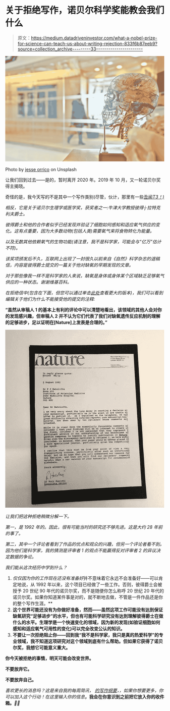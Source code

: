# 关于拒绝写作，诺贝尔科学奖能教会我们什么

> 原文：<https://medium.datadriveninvestor.com/what-a-nobel-prize-for-science-can-teach-us-about-writing-rejection-833f6b87eeb9?source=collection_archive---------33----------------------->

![](img/0feac30a4e9b3a1d8ae1fed7d77ba8df.png)

Photo by [jesse orrico](https://unsplash.com/@jessedo81?utm_source=unsplash&utm_medium=referral&utm_content=creditCopyText) on Unsplash

让我们回到过去——是的，暂时离开 2020 年。2019 年 10 月，又一轮诺贝尔奖得主揭晓。

奇怪的是，我今天写的不是其中一个写作类别(尽管，伙计，那里有一些[丑闻*T3！)*](https://time.com/5696202/nobel-prize-literature-2019/)

*相反，它是关于诺贝尔生理学或医学奖，获奖者之一:牛津大学教授彼得·j·拉特克利夫爵士。*

*彼得爵士和他的合作者似乎已经发现并验证了细胞如何感知和适应氧气供应的变化。这有点重要，因为大多数动物(包括人类)需要氧气来将食物转化为能量。*

*以及无数其他依赖氧气的生物功能(*请注意，我不是科学家，可能会与“亿万”估计不符*)。*

*该奖项颁发后不久，互联网上出现了一封很久以前来自《自然》科学杂志的退稿信，内容是彼得爵士提交的一篇关于他对缺氧的早期发现的文章。*

*对于那些像我一样不是科学家的人来说，缺氧是身体或身体某个区域缺乏足够氧气供应的一种状态。谢谢维基百科。*

*在拒绝信中(包含在下面，但您可以通过单击[此处](https://www.craftyourcontent.com/rejection_nobel-prize/)查看更大的版本)，我们可以看到编辑关于他们为什么不能接受他的提交的注释:*

**“虽然从审稿人 1 的基本上有利的评论中可以清楚地看出，该领域的其他人会对你的发现感兴趣，但审稿人 2 并不认为它们代表了我们对缺氧遗传反应机制的理解的足够进步，足以证明在[Nature]上发表是合理的。”**

*![](img/f069e0f7c5e82caec253edabbd124e88.png)*

*让我们把这种拒绝稍微分解一下。*

*第一，是 1992 年的。因此，很有可能当时的研究还不够先进。这是大约 28 年前的事了。*

*第二，其中一个评论者看到了作品的优点和观众的兴趣，但另一个评论者看不到。因为他们是科学家，我的猜测是评审者 1 的观点不能赢得反对评审者 2 的异议决定数据的争论。*

*我们能从这次经历中学到什么？*

1.  *仅仅因为你的工作现在还没有准备好*并不意味着它永远不会准备好——可以肯定地说，从 1992 年以来，这个项目已经做了一些工作。否则，彼得爵士会被授予 20 世纪 90 年代的诺贝尔奖，而不是随便你怎么称呼 20 世纪 20 年代的诺贝尔奖。如果你知道某件事是对的，就不断地去做，不管是一件作品还是你的整个写作生涯。**
2.  ****这个世界可能还没有为你做好准备，然而**——虽然这项工作可能没有达到保证缺氧研究“足够进步”的水平，但也有可能科学研究没有达到理解彼得爵士在做什么的水平。生理学是一个快速变化的领域，因为新的发现(如验证细胞如何感知和适应氧气可用性的变化)可以完全改变公认的知识。**
3.  **不要让一次拒绝阻止你——回到我“我不是科学家，我只是真的热爱科学”的专业领域，我不知道这项研究对这个领域到底有什么帮助。但如果它获得了诺贝尔奖，我想它可能意义重大。**

**你今天被拒绝的事情，明天可能会改变世界。**

**不要放弃它。**

****不要放弃自己。****

***喜欢更长的消息吗？这是来自我的每周简讯，* [的写作纲要](http://www.craftyourcontent.com/twr-welcome)，*，如果你想要更多，你可以加入这个行动！在这里输入你的信息*[](https://www.craftyourcontent.com/twr-welcome/)**，我会在你意识到之前把它放入你的收件箱。*👨‍🔬***